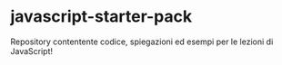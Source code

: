 # javascript-starter-pack
Repository contentente codice, spiegazioni ed esempi per le lezioni di JavaScript!
